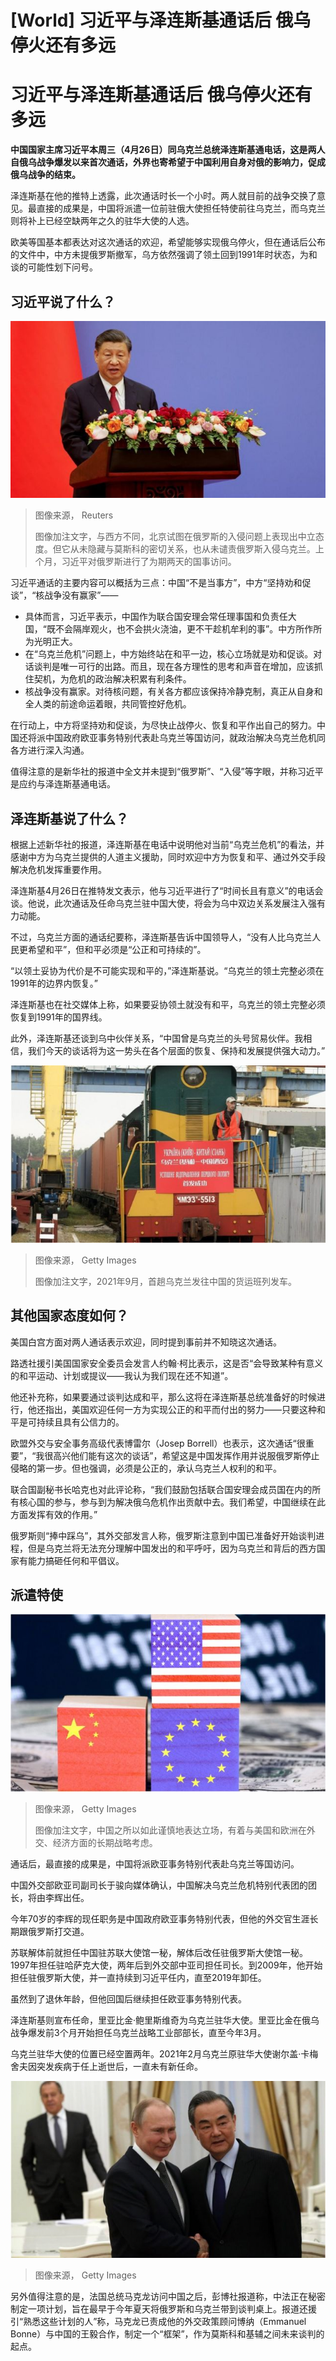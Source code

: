 # [World] 习近平与泽连斯基通话后 俄乌停火还有多远

#  习近平与泽连斯基通话后 俄乌停火还有多远




**中国国家主席习近平本周三（4月26日）同乌克兰总统泽连斯基通电话，这是两人自俄乌战争爆发以来首次通话，外界也寄希望于中国利用自身对俄的影响力，促成俄乌战争的结束。**

泽连斯基在他的推特上透露，此次通话时长一个小时。两人就目前的战争交换了意见。最直接的成果是，中国将派遣一位前驻俄大使担任特使前往乌克兰，而乌克兰则将补上已经空缺两年之久的驻华大使的人选。

欧美等国基本都表达对这次通话的欢迎，希望能够实现俄乌停火，但在通话后公布的文件中，中方未提俄罗斯撤军，乌方依然强调了领土回到1991年时状态，为和谈的可能性划下问号。

##  习近平说了什么？

![习近平](_129506495_e5eaae540704e686043c4c2faa677c503fcb89f70_453_5500_30941000x563.jpg)

> 图像来源，  Reuters
>
> 图像加注文字，与西方不同，北京试图在俄罗斯的入侵问题上表现出中立态度。但它从未隐藏与莫斯科的密切关系，也从未谴责俄罗斯入侵乌克兰。上个月，习近平对俄罗斯进行了为期两天的国事访问。

习近平通话的主要内容可以概括为三点：中国“不是当事方”，中方“坚持劝和促谈”，“核战争没有赢家”——

  * 具体而言，习近平表示，中国作为联合国安理会常任理事国和负责任大国，“既不会隔岸观火，也不会拱火浇油，更不干趁机牟利的事”。中方所作所为光明正大。 
  * 在“乌克兰危机”问题上，中方始终站在和平一边，核心立场就是劝和促谈。对话谈判是唯一可行的出路。而且，现在各方理性的思考和声音在增加，应该抓住契机，为危机的政治解决积累有利条件。 
  * 核战争没有赢家。对待核问题，有关各方都应该保持冷静克制，真正从自身和全人类的前途命运着眼，共同管控好危机。 

在行动上，中方将坚持劝和促谈，为尽快止战停火、恢复和平作出自己的努力。中国还将派中国政府欧亚事务特别代表赴乌克兰等国访问，就政治解决乌克兰危机同各方进行深入沟通。

值得注意的是新华社的报道中全文并未提到“俄罗斯”、“入侵”等字眼，并称习近平是应约与泽连斯基通电话。


##  泽连斯基说了什么？

根据上述新华社的报道，泽连斯基在电话中说明他对当前“乌克兰危机”的看法，并感谢中方为乌克兰提供的人道主义援助，同时欢迎中方为恢复和平、通过外交手段解决危机发挥重要作用。

泽连斯基4月26日在推特发文表示，他与习近平进行了“时间长且有意义”的电话会谈。他说，此次通话及任命乌克兰驻中国大使，将会为乌中双边关系发展注入强有力动能。

不过，乌克兰方面的通话纪要称，泽连斯基告诉中国领导人，“没有人比乌克兰人民更希望和平”，但和平必须是“公正和可持续的”。

“以领土妥协为代价是不可能实现和平的，”泽连斯基说。“乌克兰的领土完整必须在1991年的边界内恢复。”

泽连斯基也在社交媒体上称，如果要妥协领土就没有和平，乌克兰的领土完整必须恢复到1991年的国界线。

此外，泽连斯基还谈到乌中伙伴关系，“中国曾是乌克兰的头号贸易伙伴。我相信，我们今天的谈话将为这一势头在各个层面的恢复、保持和发展提供强大动力。”

![SEPTEMBER 28, 2021 - The first container train with export cargo on the route Ukraine - People's Republic of China is seen before departure, Kyiv, capital of Ukraine](_123345187_mediaitem123344444.jpg)

> 图像来源，  Getty Images
>
> 图像加注文字，2021年9月，首趟乌克兰发往中国的货运班列发车。

##  其他国家态度如何？

美国白宫方面对两人通话表示欢迎，同时提到事前并不知晓这次通话。

路透社援引美国国家安全委员会发言人约翰·柯比表示，这是否“会导致某种有意义的和平运动、计划或提议——我认为我们现在还不知道”。

他还补充称，如果要通过谈判达成和平，那么这将在泽连斯基总统准备好的时候进行，他还指出，美国欢迎任何一方为实现公正的和平而付出的努力——只要这种和平是可持续且具有公信力的。

欧盟外交与安全事务高级代表博雷尔（Josep Borrell）也表示，这次通话“很重要”，“我很高兴他们能有这次的谈话”，希望这是中国发挥作用并说服俄罗斯停止侵略的第一步。但也强调，必须是公正的，承认乌克兰人权利的和平。

联合国副秘书长哈克也对此评论称，“我们鼓励包括联合国安理会成员国在内的所有核心国的参与，参与到为解决俄乌危机作出贡献中去。我们希望，中国继续在此方面发挥有效的作用。”

俄罗斯则“捧中踩乌”，其外交部发言人称，俄罗斯注意到中国已准备好开始谈判进程，但是乌克兰将无法充分理解中国发出的和平呼吁，因为乌克兰和背后的西方国家有能力搞砸任何和平倡议。

##  派遣特使

![中国之所以如此谨慎地表达立场，有着与美国和欧洲在外交、经济方面的长期战略考虑。](_123344437_whatsubject.jpg)

> 图像来源，  Getty Images
>
> 图像加注文字，中国之所以如此谨慎地表达立场，有着与美国和欧洲在外交、经济方面的长期战略考虑。

通话后，最直接的成果是，中国将派欧亚事务特别代表赴乌克兰等国访问。

中国外交部欧亚司副司长于骏向媒体确认，中国解决乌克兰危机特别代表团的团长，将由李辉出任。

今年70岁的李辉的现任职务是中国政府欧亚事务特别代表，但他的外交官生涯长期跟俄罗斯打交道。

苏联解体前就担任中国驻苏联大使馆一秘，解体后改任驻俄罗斯大使馆一秘。1997年担任驻哈萨克大使，两年后到外交部中亚司担任司长。到2009年，他开始担任驻俄罗斯大使，并一直持续到习近平任内，直至2019年卸任。

虽然到了退休年龄，但他回国后继续担任欧亚事务特别代表。

泽连斯基则宣布任命，里亚比金·鲍里斯维奇为乌克兰驻华大使。里亚比金在俄乌战争爆发前3个月开始担任乌克兰战略工业部部长，直至今年3月。

乌克兰驻华大使的位置已经空置两年。2021年2月乌克兰原驻华大使谢尔盖·卡梅舍夫因突发疾病于任上逝世后，一直未有新任命。

![王毅和普京](_128737317_gettyimages-942278866.jpg)

> 图像来源，  Getty Images

另外值得注意的是，法国总统马克龙访问中国之后，彭博社报道称，中法正在秘密制定一项计划，旨在最早于今年夏天将俄罗斯和乌克兰带到谈判桌上。报道还援引“熟悉这些计划的人”称，马克龙已责成他的外交政策顾问博纳（Emmanuel Bonne）与中国的王毅合作，制定一个“框架”，作为莫斯科和基辅之间未来谈判的起点。


